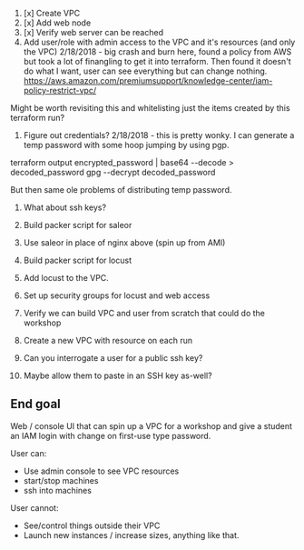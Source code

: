 1. [x] Create VPC
1. [x] Add web node
1. [x] Verify web server can be reached
1. Add user/role with admin access to the VPC and it's resources (and only the VPC)
2/18/2018 - big crash and burn here, found a policy from AWS but took a lot of finangling to get it into terraform.  Then found it doesn't do what I want, user can see everything but can change nothing.
https://aws.amazon.com/premiumsupport/knowledge-center/iam-policy-restrict-vpc/

Might be worth revisiting this and whitelisting just the items created by this terraform run?

1. Figure out credentials?
2/18/2018 - this is pretty wonky.  I can generate a temp password with some hoop jumping by using pgp.

terraform output encrypted_password | base64 --decode > decoded_password
gpg --decrypt decoded_password

But then same ole problems of distributing temp password.

1. What about ssh keys?


1. Build packer script for saleor
1. Use saleor in place of nginx above (spin up from <latest> AMI)

1. Build packer script for locust
1. Add locust to the VPC.

1. Set up security groups for locust and web access
1. Verify we can build VPC and user from scratch that could do the workshop

1. Create a new VPC with resource on each run
1. Can you interrogate a user for a public ssh key?
1. Maybe allow them to paste in an SSH key as-well?


## End goal
Web / console UI that can spin up a VPC for a workshop and give a student an IAM login with change on first-use type password.

User can:
* Use admin console to see VPC resources
* start/stop machines
* ssh into machines

User cannot:
* See/control things outside their VPC
* Launch new instances / increase sizes, anything like that.
